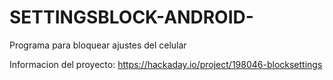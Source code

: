 # SETTINGSBLOCK-ANDROID-
Programa para bloquear ajustes del celular

Informacion del proyecto: https://hackaday.io/project/198046-blocksettings
